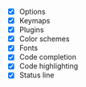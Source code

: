 - [x] Options
- [x] Keymaps
- [x] Plugins
- [x] Color schemes
- [x] Fonts
- [x] Code completion
- [x] Code highlighting
- [x] Status line 
